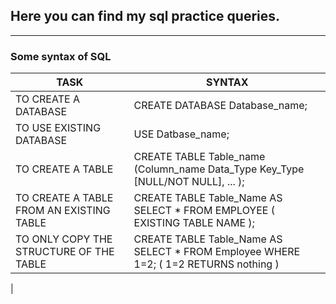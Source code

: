 ## Here you can find my sql practice queries.

---

### Some syntax of SQL


| TASK | SYNTAX|
|------|-------|
| TO CREATE A DATABASE | CREATE DATABASE Database_name; |
| TO USE EXISTING DATABASE | USE Datbase_name; |
| TO CREATE A TABLE | CREATE TABLE Table_name (Column_name Data_Type Key_Type [NULL/NOT NULL], ... ); |
| TO CREATE A TABLE FROM AN EXISTING TABLE |  CREATE TABLE Table_Name AS SELECT * FROM EMPLOYEE ( EXISTING TABLE NAME ); |
| TO ONLY COPY THE STRUCTURE OF THE TABLE | CREATE TABLE Table_Name AS SELECT * FROM Employee WHERE 1=2; ( 1=2 RETURNS nothing ) |
|